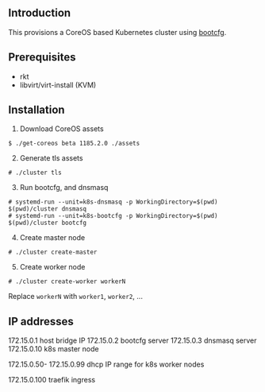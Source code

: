 ## Introduction

This provisions a CoreOS based Kubernetes cluster using [bootcfg](https://github.com/coreos/coreos-baremetal/blob/master/Documentation/bootcfg.md).

## Prerequisites 

- rkt
- libvirt/virt-install (KVM)

## Installation

1. Download CoreOS assets

```
$ ./get-coreos beta 1185.2.0 ./assets
```

2. Generate tls assets

```
# ./cluster tls
```

3. Run bootcfg, and dnsmasq

```
# systemd-run --unit=k8s-dnsmasq -p WorkingDirectory=$(pwd) $(pwd)/cluster dnsmasq
# systemd-run --unit=k8s-bootcfg -p WorkingDirectory=$(pwd) $(pwd)/cluster bootcfg
```

4. Create master node

```
# ./cluster create-master
````

5. Create worker node

```
# ./cluster create-worker workerN
```

Replace `workerN` with `worker1`, `worker2`, ...

## IP addresses

172.15.0.1   host bridge IP
172.15.0.2   bootcfg server
172.15.0.3   dnsmasq server
172.15.0.10  k8s master node

172.15.0.50-
172.15.0.99  dhcp IP range for k8s worker nodes

172.15.0.100 traefik ingress
